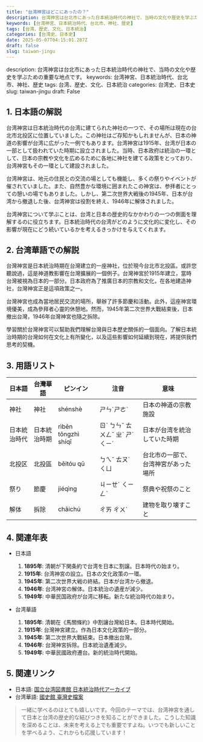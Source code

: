 ```yaml
---
title: "台湾神宮はどこにあったの？"
description: 台湾神宮は台北市にあった日本統治時代の神社で、当時の文化や歴史を学ぶための重要な地点です。
keywords: [台湾神宮、日本統治時代、台北市、神社、歴史]
tags: [台湾、歴史、文化、日本統治]
categories: [台湾史、日本史]
date: 2025-05-07T04:15:01.287Z
draft: false
slug: taiwan-jingu
---
```


description: 台湾神宮は台北市にあった日本統治時代の神社で、当時の文化や歴史を学ぶための重要な地点です。
keywords: 台湾神宮、日本統治時代、台北市、神社、歴史
tags: 台湾、歴史、文化、日本統治
categories: 台湾史、日本史
slug: taiwan-jingu
draft: False

## 1. 日本語の解説
台湾神宮は日本統治時代の台湾に建てられた神社の一つで、その場所は現在の台北市北投区に位置していました。この神社はご存知かもしれませんが、日本の神道の影響が台湾に広がった一例でもあります。台湾神宮は1915年、台湾が日本の一部として扱われていた時期に設立されました。当時、日本政府は統治の一環として、日本の宗教や文化を広めるために各地に神社を建てる政策をとっており、台湾神宮もその一環として建設されました。

台湾神宮は、地元の住民との交流の場としても機能し、多くの祭りやイベントが催されていました。また、自然豊かな環境に囲まれたこの神宮は、参拝者にとっての憩いの場でもありました。しかし、第二次世界大戦後の1945年、日本が台湾から撤退した後、台湾神宮は役割を終え、1946年に解体されました。

台湾神宮について学ぶことは、台湾と日本の歴史的なかかわりの一つの側面を理解するのに役立ちます。日本統治時代の台湾がどのように文化的に変化し、その影響が現在にどう続いているかを考えるきっかけを与えてくれます。

## 2. 台湾華語での解説
台灣神宮是日本統治時期在台灣建立的一座神社，位於現今台北市北投區。或許您聽說過，這是神道教影響在台灣擴展的一個例子。台灣神宮於1915年建立，當時台灣被視為日本的一部分。日本政府為了推廣日本的宗教和文化，在各地建造神社，台灣神宮正是這項政策之一。

台灣神宮也成為當地居民交流的場所，舉辦了許多節慶和活動。此外，這座神宮環境優美，成為參拜者心靈的休憩地。然而，1945年第二次世界大戰結束後，日本撤出台灣，1946年台灣神宮也隨之拆除。

學習關於台灣神宮可以幫助我們理解台灣與日本歷史關係的一個面向。了解日本統治時期的台灣如何在文化上有所變化，以及這些影響如何延續到現在，將提供我們思考的契機。

## 3. 用語リスト

| 日本語      | 台灣華語      | ピンイン    | 注音      | 意味                                     |
|-------------|---------------|------------|----------|------------------------------------------|
| 神社        | 神社          | shénshè    | ㄕㄣˊㄕㄜˋ| 日本の神道の宗教施設                     |
| 日本統治時代| 日本統治時期  | rìběn tǒngzhì shíqī | ㄖˋ ㄅㄣˇ ㄊㄨㄥˇ ㄓˋ ㄕˊ ㄑㄧˊ | 日本が台湾を統治していた時期                |
| 北投区      | 北投區        | běitóu qū  | ㄅㄟˇ ㄊㄡˊ ㄑㄩ  | 台北市の一部で、台湾神宮があった場所     |
| 祭り        | 節慶         | jiéqìng   | ㄐㄧㄝˊ ㄑㄧㄥˋ| 祭典や祝祭のこと                        |
| 解体        | 拆除         | chāichú   | ㄔㄞ ㄔㄨˊ   | 建物を取り壊すこと                       |

## 4. 関連年表

- 日本語
  1. **1895年**: 清朝が下関条約で台湾を日本に割譲。日本時代の始まり。
  2. **1915年**: 台湾神宮の設立。日本の文化政策の一環。
  3. **1945年**: 第二次世界大戦の終結。日本が台湾から撤退。
  4. **1946年**: 台湾神宮の解体。日本統治の遺産が減少。
  5. **1949年**: 中華民国政府が台湾に移転。新たな統治時代の始まり。

- 台湾華語
  1. **1895年**: 清朝在《馬關條約》中割讓台灣給日本。日本時代開始。
  2. **1915年**: 台灣神宮建立。作為日本文化政策的一部分。
  3. **1945年**: 第二次世界大戰結束。日本撤出台灣。
  4. **1946年**: 台灣神宮拆除。日本統治遺產減少。
  5. **1949年**: 中華民國政府遷台。新的統治時代開始。

## 5. 関連リンク

- 日本語: [国立台湾図書館 日本統治時代アーカイブ](https://www.ntl.edu.tw/public/ntl/NTL_9526/calendar/02.html)
- 台湾華語: [國史館 臺灣史檔案](https://www.archives.gov.tw/default.asp)

>一緒に学べるのはとても嬉しいです。今回のテーマでは、台湾神宮を通して日本と台湾の歴史的な結びつきを知ることができました。こうした知識を深めることは、未来を考える上でも重要ですよね。いつでも新しいことを学べるよう、これからも応援しています！